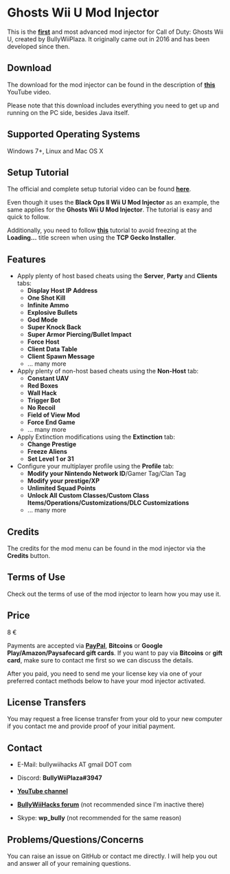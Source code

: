# Ghosts Wii U Mod Injector

This is the **[first](https://www.youtube.com/watch?v=bz_sIOfcFTA)** and most advanced mod injector for Call of Duty: Ghosts Wii U, created by BullyWiiPlaza. It originally came out in 2016 and has been developed since then.

## Download

The download for the mod injector can be found in the description of **[this](https://www.youtube.com/watch?v=LJMtOEXJDQE)** YouTube video.

Please note that this download includes everything you need to get up and running on the PC side, besides Java itself.

## Supported Operating Systems

Windows 7+, Linux and Mac OS X

## Setup Tutorial

The official and complete setup tutorial video can be found **[here](https://www.youtube.com/watch?v=OYDzD_j0LrA)**.

Even though it uses the **Black Ops II Wii U Mod Injector** as an example, the same applies for the **Ghosts Wii U Mod Injector**. The tutorial is easy and quick to follow.

Additionally, you need to follow **[this](https://www.youtube.com/watch?v=rU_XJWmKPzw)** tutorial to avoid freezing at the **Loading...** title screen when using the **TCP Gecko Installer**.

## **Features**

* Apply plenty of host based cheats using the **Server**, **Party** and **Clients** tabs:
  * **Display Host IP Address**
  * **One Shot Kill**
  * **Infinite Ammo**
  * **Explosive Bullets**
  * **God Mode**
  * **Super Knock Back**
  * **Super Armor Piercing/Bullet Impact**
  * **Force Host**
  * **Client Data Table**
  * **Client Spawn Message**
  * ... many more
* Apply plenty of non-host based cheats using the **Non-Host** tab:
  * **Constant UAV**
  * **Red Boxes**
  * **Wall Hack**
  * **Trigger Bot**
  * **No Recoil**
  * **Field of View Mod**
  * **Force End Game**
  * ... many more
* Apply Extinction modifications using the **Extinction** tab:
  * **Change Prestige**
  * **Freeze Aliens**
  * **Set Level 1 or 31**
* Configure your multiplayer profile using the **Profile** tab:
  * **Modify your Nintendo Network ID**/Gamer Tag/Clan Tag
  * **Modify your prestige/XP**
  * **Unlimited Squad Points**
  * **Unlock All Custom Classes/Custom Class Items/Operations/Customizations/DLC Customizations**
  * ... many more

## Credits

The credits for the mod menu can be found in the mod injector via the **Credits** button.

## Terms of Use

Check out the terms of use of the mod injector to learn how you may use it.

## **Price**

8 €

Payments are accepted via **[PayPal](https://www.paypal.me/bullywiiplaza)**, **Bitcoins** or **Google Play/Amazon/Paysafecard gift cards**. If you want to pay via **Bitcoins** or **gift card**, make sure to contact me first so we can discuss the details.

After you paid, you need to send me your license key via one of your preferred contact methods below to have your mod injector activated.

## License Transfers

You may request a free license transfer from your old to your new computer if you contact me and provide proof of your initial payment.

## Contact

* E-Mail: bullywiihacks AT gmail DOT com
* Discord: **BullyWiiPlaza#3947**

* **[YouTube channel](https://www.youtube.com/user/BullyWiiPlaza)**
* **[BullyWiiHacks forum](https://bullywiihacks.forumotion.com/u1)** (not recommended since I'm inactive there)
* Skype: **wp_bully** (not recommended for the same reason)

## Problems/Questions/Concerns

You can raise an issue on GitHub or contact me directly. I will help you out and answer all of your remaining questions.